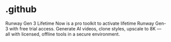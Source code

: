 # .github
Runway Gen 3 Lifetime Now is a pro toolkit to activate lifetime Runway Gen-3 with free trial access. Generate AI videos, clone styles, upscale to 8K — all with licensed, offline tools in a secure environment.
